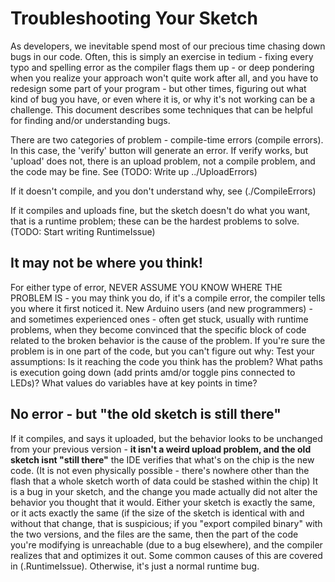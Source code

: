# Troubleshooting Your Sketch
As developers, we inevitable spend most of our precious time chasing down bugs in our code. Often, this is simply an exercise in tedium - fixing every typo and spelling error as the compiler flags them up - or deep pondering when you realize your approach won't quite work after all, and you have to redesign some part of your program - but other times, figuring out what kind of bug you have, or even where it is, or why it's not working can be a challenge. This document describes some techniques that can be helpful for finding and/or understanding bugs.

There are two categories of problem - compile-time errors (compile errors). In this case, the 'verify' button will generate an error. If verify works, but 'upload' does not, there is an upload problem, not a compile problem, and the code may be fine. See (TODO: Write up ../UploadErrors)


If it doesn't compile, and you don't understand why, see (./CompileErrors)

If it compiles and uploads fine, but the sketch doesn't do what you want, that is a runtime problem; these can be the hardest problems to solve. (TODO: Start writing RuntimeIssue)

## It may not be where you think!
For either type of error, NEVER ASSUME YOU KNOW WHERE THE PROBLEM IS - you may think you do, if it's a compile error, the compiler tells you where it first noticed it. New Arduino users (and new programmers) - and sometimes experienced ones - often get stuck, usually with runtime problems, when they become convinced that the specific block of code related to the broken behavior is the cause of the problem. If you're sure the problem is in one part of the code, but you can't figure out why: Test your assumptions: Is it reaching the code you think has the problem? What paths is execution going down (add prints amd/or toggle pins connected to LEDs)? What values do variables have at key points in time? 

## No error - but "the old sketch is still there"
If it compiles, and says it uploaded, but the behavior looks to be unchanged from your previous version - **it isn't a weird upload problem, and the old sketch isnt "still there"** the IDE verifies that what's on the chip is the new code. (It is not even physically possible - there's nowhere other than the flash that a whole sketch worth of data could be stashed within the chip) It is a bug in your sketch, and the change you made actually did not alter the behavior you thought that it would. Either your sketch is exactly the same, or it acts exactly the same (if the size of the sketch is identical with and without that change, that is suspicious; if you "export compiled binary" with the two versions, and the files are the same, then the part of the code you're modifying is unreachable (due to a bug elsewhere), and the compiler realizes that and optimizes it out. Some common causes of this are covered in (.RuntimeIssue). Otherwise, it's just a normal runtime bug.
